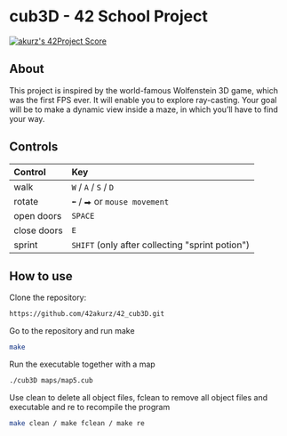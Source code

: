 # cub3D - 42 School Project

[![akurz's 42Project Score](https://badge42.herokuapp.com/api/project/akurz/cub3d)](https://github.com/JaeSeoKim/badge42)

## About
This project is inspired by the world-famous Wolfenstein 3D game, which
was the first FPS ever. It will enable you to explore ray-casting. Your goal will be to
make a dynamic view inside a maze, in which you’ll have to find your way.


## Controls
| **Control** | **Key**       |
| :----       | :----         |
| walk        | ```W``` / ```A``` / ```S``` / ```D``` |
| rotate      | ```⬅``` / ```⮕``` or ```mouse movement```|
| open doors  | ```SPACE```|
| close doors | ```E```|
| sprint      | ```SHIFT``` (only after collecting "sprint potion")|

## How to use
Clone the repository:
```bash
https://github.com/42akurz/42_cub3D.git
```
Go to the repository and run make
```bash
make
```
Run the executable together with a map
```bash
./cub3D maps/map5.cub
```
Use clean to delete all object files, fclean to remove all object files and executable and re to recompile the program
```bash
make clean / make fclean / make re
```
